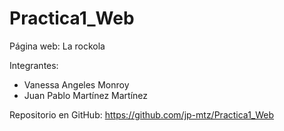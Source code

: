 # Practica1_Web
Página web: La rockola

Integrantes: 
- Vanessa Angeles Monroy
- Juan Pablo Martínez Martínez

Repositorio en GitHub: https://github.com/jp-mtz/Practica1_Web 
